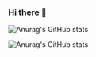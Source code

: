 ### Hi there 👋

![Anurag's GitHub stats](https://github-readme-stats.vercel.app/api?username=nunocoracao&hide=contribs,prs)

![Anurag's GitHub stats](https://github-readme-stats.vercel.app/api?username=nunocoracao&show_icons=true)

<!--
**nunocoracao/nunocoracao** is a ✨ _special_ ✨ repository because its `README.md` (this file) appears on your GitHub profile.

Here are some ideas to get you started:

- 🔭 I’m currently working on ...
- 🌱 I’m currently learning ...
- 👯 I’m looking to collaborate on ...
- 🤔 I’m looking for help with ...
- 💬 Ask me about ...
- 📫 How to reach me: ...
- 😄 Pronouns: ...
- ⚡ Fun fact: ...
-->
